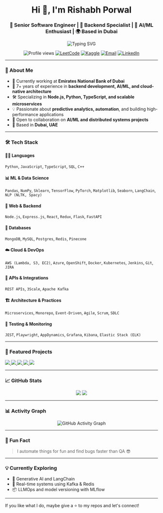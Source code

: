 <h1 align="center">Hi 👋, I'm Rishabh Porwal</h1>
<h3 align="center">🚀 Senior Software Engineer | 🔧 Backend Specialist | 🧠 AI/ML Enthusiast | 🌍 Based in Dubai</h3>

<p align="center">
  <img src="https://readme-typing-svg.demolab.com?font=Fira+Code&size=22&pause=1000&color=58A6FF&center=true&vCenter=true&width=500&lines=Senior+Software+Engineer;Backend+%7C+AI+%7C+Cloud+Developer;Open+Source+Contributor;Distributed+Systems+%7C+Node.js;Gen+AI+%7C+ML/DL+%7C+Python" alt="Typing SVG" />
</p>

<p align="center">
  <img src="https://komarev.com/ghpvc/?username=Rishabhporwal&label=Profile%20views&color=0e75b6&style=flat" alt="Profile views" />
  <a href="https://leetcode.com/rrishabhporwal/" target="_blank"><img src="https://img.shields.io/badge/LeetCode-rrishabhporwal-orange?logo=leetcode" alt="LeetCode"></a>
  <a href="https://www.kaggle.com/rrishabhporwal" target="_blank"><img src="https://img.shields.io/badge/Kaggle-rrishabhporwal-blue?logo=kaggle" alt="Kaggle"></a>
  <a href="mailto:rishabhporwal95@gmail.com"><img src="https://img.shields.io/badge/Email-rishabhporwal95@gmail.com-red" alt="Email"></a>
  <a href="https://www.linkedin.com/in/rishabhporwal" target="_blank"><img src="https://img.shields.io/badge/LinkedIn-RishabhPorwal-blue?logo=linkedin" alt="LinkedIn"></a>
</p>

---

### 💫 About Me

- 💼 Currently working at **Emirates National Bank of Dubai**
- 🧠 7+ years of experience in **backend development, AI/ML, and cloud-native architecture**
- 🛠️ Specializing in **Node.js, Python, TypeScript, and scalable microservices**
- 💡 Passionate about **predictive analytics, automation**, and building high-performance applications
- 🤝 Open to collaboration on **AI/ML and distributed systems projects**
- 📍 Based in **Dubai, UAE**

---

### 🛠️ Tech Stack

#### 🧑‍💻 Languages
`Python`, `JavaScript`, `TypeScript`, `SQL`, `C++`

#### 📊 ML & Data Science
`Pandas`, `NumPy`, `Sklearn`, `TensorFlow`, `PyTorch`, `Matplotlib`, `Seaborn`, `LangChain`, `NLP (NLTK, Spacy)`

#### 🧱 Web & Backend
`Node.js`, `Express.js`, `React`, `Redux`, `Flask`, `FastAPI`

#### 💾 Databases
`MongoDB`, `MySQL`, `Postgres`, `Redis`, `Pinecone`

#### ☁️ Cloud & DevOps
`AWS (Lambda, S3, EC2)`, `Azure`, `OpenShift`, `Docker`, `Kubernetes`, `Jenkins`, `Git`, `JIRA`

#### 🔗 APIs & Integrations
`REST APIs`, `3Scale`, `Apache Kafka`

#### 🏗️ Architecture & Practices
`Microservices`, `Monorepo`, `Event-Driven`, `Agile`, `Scrum`, `SDLC`

#### 🧪 Testing & Monitoring
`JEST`, `Playwright`, `AppDynamics`, `Grafana`, `Kibana`, `Elastic Stack (ELK)`

---


### 📂 Featured Projects

<p align="left">
  <a href="https://github.com/Rishabhporwal/Sensor-Fault-Detection">
    <img src="https://github-readme-stats.vercel.app/api/pin/?username=Rishabhporwal&repo=Sensor-Fault-Detection&theme=radical" />
  </a>
  <a href="https://github.com/Rishabhporwal/P2P-Auction-System">
    <img src="https://github-readme-stats.vercel.app/api/pin/?username=Rishabhporwal&repo=P2P-Auction-System&theme=radical" />
  </a>
  <a href="https://github.com/Rishabhporwal/Weather-API-Wrapper">
    <img src="https://github-readme-stats.vercel.app/api/pin/?username=Rishabhporwal&repo=Weather-API-Wrapper&theme=radical" />
  </a>
  <a href="https://github.com/Rishabhporwal/image-processing">
    <img src="https://github-readme-stats.vercel.app/api/pin/?username=Rishabhporwal&repo=image-processing&theme=radical" />
  </a>
  <a href="https://github.com/Rishabhporwal/category-management-system">
    <img src="https://github-readme-stats.vercel.app/api/pin/?username=Rishabhporwal&repo=category-management-system&theme=radical" />
  </a>
</p>

---

### 📈 GitHub Stats

<p align="center">
  <img src="https://github-readme-stats.vercel.app/api?username=Rishabhporwal&show_icons=true&theme=tokyonight" />
  <img src="https://github-readme-streak-stats.herokuapp.com/?user=Rishabhporwal&theme=tokyonight" />
</p>

---

### 📊 Activity Graph

<p align="center">
  <img src="https://github-readme-activity-graph.vercel.app/graph?username=Rishabhporwal&theme=tokyo-night&area=true&hide_border=true" alt="GitHub Activity Graph" />
</p>

---

### 💬 Fun Fact

> I automate things for fun and find bugs faster than QA 😎

---

### 💡 Currently Exploring

- 🧠 Generative AI and LangChain
- 🧩 Real-time systems using Kafka & Redis
- 📦 LLMOps and model versioning with MLflow

---

If you like what I do, maybe give a ⭐ to my repos and let's connect!

